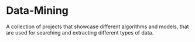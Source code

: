 # Data-Mining
A collection of projects that showcase different algorithms and models, that are used for searching and extracting different types of data.
